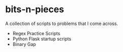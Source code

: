 # bits-n-pieces
A collection of scripts to problems that I come across.

- Regex Practice Scripts
- Python Flask startup scripts
- Binary Gap 
